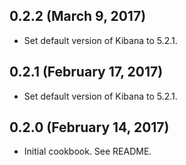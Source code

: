 ## 0.2.2 (March 9, 2017)
  - Set default version of Kibana to 5.2.1.

## 0.2.1 (February 17, 2017)
  - Set default version of Kibana to 5.2.1.

## 0.2.0 (February 14, 2017)
  - Initial cookbook. See README.
